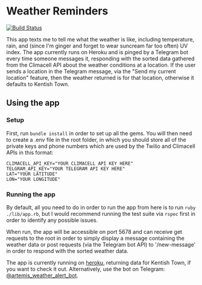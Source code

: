 # Weather Reminders

[![Build Status](https://travis-ci.org/SevenSecrets/weather-texts.png?branch=master)](https://travis-ci.org/SevenSecrets/weather-texts)


This app texts me to tell me what the weather is like, including temperature, rain, and (since I'm ginger and forget to wear suncream far too often) UV index.
The app currently runs on Heroku and is pinged by a Telegram bot every time someone messages it, responding with the sorted data gathered from the Climacell API about the weather conditions at a location. If the user sends a location in the Telegram message, via the "Send my current location" feature, then the weather returned is for that location, otherwise it defaults to Kentish Town.

## Using the app

### Setup 
First, run `bundle install` in order to set up all the gems. You will then need to create a .env file in the root folder, in which you should store all of the private keys and phone numbers which are used by the Twilio and Climacell APIs in this format:
```
CLIMACELL_API_KEY="YOUR CLIMACELL API KEY HERE"
TELGRAM_API_KEY="YOUR TELEGRAM API KEY HERE"
LAT="YOUR LATITUDE"
LON="YOUR LONGITUDE"
```
### Running the app 
By default, all you need to do in order to run the app from here is to run `ruby ./lib/app.rb`, but I would recommend running the test suite via `rspec` first in order to identify any possible issues.

When run, the app will be accessible on port 5678 and can receive get requests to the root in order to simply display a message containing the weather data or post requests (via the Telegram bot API) to '/new-message' in order to respond with the sorted weather data.

The app is currently running on [heroku](https://morning-island-67647.herokuapp.com/), returning data for Kentish Town, if you want to check it out. Alternatively, use the bot on Telegram: [@artemis_weather_alert_bot](https://t.me/artemisweatheralertbot).
